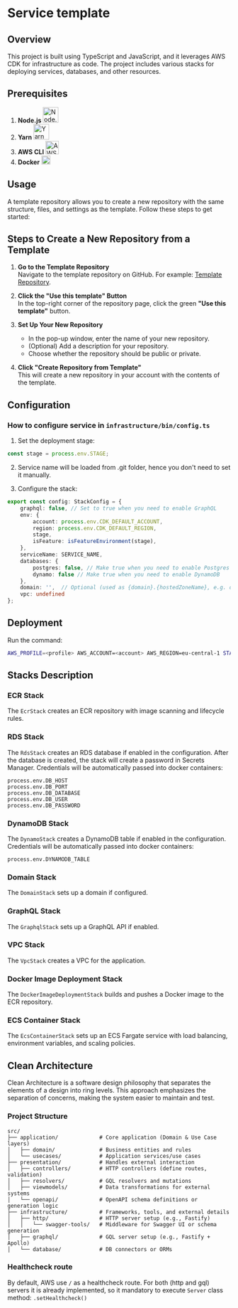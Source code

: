 # Service template

## Overview
This project is built using TypeScript and JavaScript, and it leverages AWS CDK for infrastructure as code. The project includes various stacks for deploying services, databases, and other resources.

## Prerequisites
1. **Node.js** <img src="https://nodejs.org/static/images/logo.svg" alt="Node.js" width="35"/>
2. **Yarn** <img src="https://raw.githubusercontent.com/yarnpkg/assets/master/yarn-kitten-full.png" alt="Yarn" width="35"/>
3. **AWS CLI** <img src="https://a0.awsstatic.com/libra-css/images/logos/aws_logo_smile_1200x630.png" alt="AWS CLI" width="30"/>
4. **Docker** <img src="https://www.docker.com/wp-content/uploads/2022/03/Moby-logo.png" alt="Docker" width="20"/>


## Usage

A template repository allows you to create a new repository with the same structure, files, and settings as the template. Follow these steps to get started:

## Steps to Create a New Repository from a Template

1. **Go to the Template Repository**  
   Navigate to the template repository on GitHub. For example: [Template Repository](https://github.com/owner/template-repo).

2. **Click the "Use this template" Button**  
   In the top-right corner of the repository page, click the green **"Use this template"** button.

3. **Set Up Your New Repository**
    - In the pop-up window, enter the name of your new repository.
    - (Optional) Add a description for your repository.
    - Choose whether the repository should be public or private.

4. **Click "Create Repository from Template"**  
   This will create a new repository in your account with the contents of the template.


## Configuration
### How to configure service in `infrastructure/bin/config.ts`
1. Set the deployment stage:
```typescript
const stage = process.env.STAGE;
```

2. Service name will be loaded from .git folder, hence you don't need to set it manually.

3. Configure the stack:
```typescript
export const config: StackConfig = {
    graphql: false, // Set to true when you need to enable GraphQL
    env: {
        account: process.env.CDK_DEFAULT_ACCOUNT,
        region: process.env.CDK_DEFAULT_REGION,
        stage,
        isFeature: isFeatureEnvironment(stage),
    },
    serviceName: SERVICE_NAME,
    databases: {
        postgres: false, // Make true when you need to enable Postgres
        dynamo: false // Make true when you need to enable DynamoDB
    },
    domain: '',  // Optional (used as {domain}.{hostedZoneName}, e.g. domain.atlas-metrics.com)
    vpc: undefined
};
```

## Deployment

Run the command:
```bash
AWS_PROFILE=<profile> AWS_ACCOUNT=<account> AWS_REGION=eu-central-1 STAGE=<stage> GITHUB_PACKAGE_TOKEN=<token> cdk deploy --all --require-approval never --method=direct
```

## Stacks Description
### ECR Stack
The `EcrStack` creates an ECR repository with image scanning and lifecycle rules.

### RDS Stack
The `RdsStack` creates an RDS database if enabled in the configuration.
After the database is created, the stack will create a password in Secrets Manager.
Credentials will be automatically passed into docker containers:
```
process.env.DB_HOST
process.env.DB_PORT
process.env.DB_DATABASE
process.env.DB_USER
process.env.DB_PASSWORD
```

### DynamoDB Stack
The `DynamoStack` creates a DynamoDB table if enabled in the configuration.
Credentials will be automatically passed into docker containers:
```
process.env.DYNAMODB_TABLE
```

### Domain Stack
The `DomainStack` sets up a domain if configured.

### GraphQL Stack
The `GraphqlStack` sets up a GraphQL API if enabled.

### VPC Stack
The `VpcStack` creates a VPC for the application.

### Docker Image Deployment Stack
The `DockerImageDeploymentStack` builds and pushes a Docker image to the ECR repository.

### ECS Container Stack
The `EcsContainerStack` sets up an ECS Fargate service with load balancing, environment variables, and scaling policies.

## Clean Architecture
Clean Architecture is a software design philosophy that separates the elements of a design into ring levels. This approach emphasizes the separation of concerns, making the system easier to maintain and test.

### Project Structure
```plaintext
src/
├── application/             # Core application (Domain & Use Case layers)
│   ├── domain/              # Business entities and rules
│   └── usecases/            # Application services/use cases
├── presentation/            # Handles external interaction
│   ├── controllers/         # HTTP controllers (define routes, validation)
│   ├── resolvers/           # GQL resolvers and mutations
│   ├── viewmodels/          # Data transformations for external systems
│   └── openapi/             # OpenAPI schema definitions or generation logic
├── infrastructure/          # Frameworks, tools, and external details
│   ├── http/                # HTTP server setup (e.g., Fastify)
│   │   └── swagger-tools/   # Middleware for Swagger UI or schema generation
│   ├── graphql/             # GQL server setup (e.g., Fastify + Apollo)
│   └── database/            # DB connectors or ORMs
```

### Healthcheck route
By default, AWS use `/` as a healthcheck route. For both (http and gql) servers it is already implemented, so it mandatory to execute `Server`
class method: `.setHealthcheck()`

